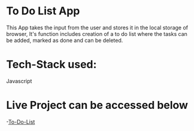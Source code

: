 # To Do List App
This App takes the input from the user and stores it in the local storage of browser, It's function includes creation of a to do list where the tasks can be added, marked as done and can be deleted.

# Tech-Stack used:
Javascript

# Live Project can be accessed below

-[To-Do-List](https://to-do-list-jyoti.netlify.app/)

